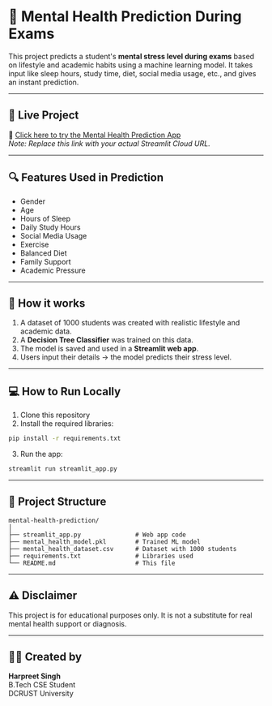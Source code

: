 # 🧠 Mental Health Prediction During Exams

This project predicts a student's **mental stress level during exams** based on lifestyle and academic habits using a machine learning model. It takes input like sleep hours, study time, diet, social media usage, etc., and gives an instant prediction.

---

## 🚀 Live Project

🔗 [Click here to try the Mental Health Prediction App](https://your-username-your-repo.streamlit.app)  
*Note: Replace this link with your actual Streamlit Cloud URL.*

---

## 🔍 Features Used in Prediction

- Gender  
- Age  
- Hours of Sleep  
- Daily Study Hours  
- Social Media Usage  
- Exercise  
- Balanced Diet  
- Family Support  
- Academic Pressure  

---

## 🧪 How it works

1. A dataset of 1000 students was created with realistic lifestyle and academic data.
2. A **Decision Tree Classifier** was trained on this data.
3. The model is saved and used in a **Streamlit web app**.
4. Users input their details → the model predicts their stress level.

---

## 💻 How to Run Locally

1. Clone this repository  
2. Install the required libraries:

```bash
pip install -r requirements.txt
```

3. Run the app:

```bash
streamlit run streamlit_app.py
```

---

## 📂 Project Structure

```
mental-health-prediction/
│
├── streamlit_app.py               # Web app code
├── mental_health_model.pkl        # Trained ML model
├── mental_health_dataset.csv      # Dataset with 1000 students
├── requirements.txt               # Libraries used
└── README.md                      # This file
```

---

## ⚠️ Disclaimer

This project is for educational purposes only. It is not a substitute for real mental health support or diagnosis.

---

## 🙋‍♂️ Created by

**Harpreet Singh**  
B.Tech CSE Student  
DCRUST University  
